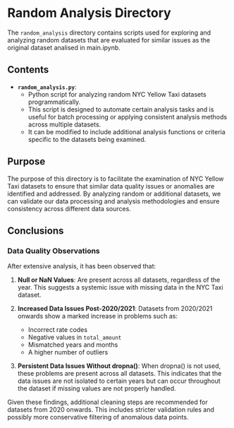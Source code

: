 # Random Analysis Directory

The `random_analysis` directory contains scripts used for exploring and analyzing random datasets that are evaluated for similar issues as the original dataset analised in main.ipynb.

## Contents
- **`random_analysis.py`**: 
  - Python script for analyzing random NYC Yellow Taxi datasets programmatically.
  - This script is designed to automate certain analysis tasks and is useful for batch processing or applying consistent analysis methods across multiple datasets.
  - It can be modified to include additional analysis functions or criteria specific to the datasets being examined.

## Purpose

The purpose of this directory is to facilitate the examination of NYC Yellow Taxi datasets to ensure that similar data quality issues or anomalies are identified and addressed. By analyzing random or additional datasets, we can validate our data processing and analysis methodologies and ensure consistency across different data sources.

## Conclusions

### Data Quality Observations

After extensive analysis, it has been observed that:

1. **Null or NaN Values**: Are present across all datasets, regardless of the year. This suggests a systemic issue with missing data in the NYC Taxi dataset.

2. **Increased Data Issues Post-2020/2021**: Datasets from 2020/2021 onwards show a marked increase in problems such as:
   - Incorrect rate codes
   - Negative values in `total_amount`
   - Mismatched years and months
   - A higher number of outliers <br>
3. **Persistent Data Issues Without dropna()**: When dropna() is not used, these problems are present across all datasets. This indicates that the data issues are not isolated to certain years but can occur throughout the dataset if missing values are not properly handled.

Given these findings, additional cleaning steps are recommended for datasets from 2020 onwards. This includes stricter validation rules and possibly more conservative filtering of anomalous data points.
